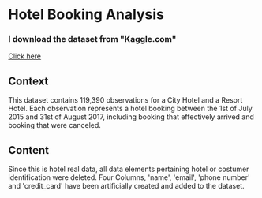# Hotel Booking Analysis

### I download the dataset from "Kaggle.com"
[Click here](https://www.kaggle.com/datasets/mojtaba142/hotel-booking)

## Context
This dataset contains 119,390 observations for a City Hotel and a Resort Hotel. Each observation represents a hotel booking between the 1st of July 2015 and 31st of August 2017, including booking that effectively arrived and booking that were canceled.

## Content
Since this is hotel real data, all data elements pertaining hotel or costumer identification were deleted.
Four Columns, 'name', 'email', 'phone number' and 'credit_card' have been artificially created and added to the dataset.
